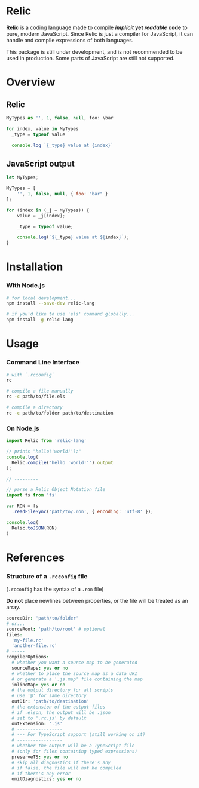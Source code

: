 Relic
=======
**Relic** is a coding language made to compile ***implicit* yet *readable* code** to pure, modern JavaScript. Since Relic is just a compiler for JavaScript, it can handle and compile expressions of both languages.

This package is still under development, and is not recommended to be used in production. Some parts of JavaScript are still not supported.


Overview
========
Relic
-------
```js
MyTypes as '', 1, false, null, foo: \bar

for index, value in MyTypes
  _type = typeof value

  console.log `{_type} value at {index}`
```
JavaScript output
---
```js
let MyTypes;

MyTypes = [
    '', 1, false, null, { foo: "bar" }
];

for (index in (_j = MyTypes)) {
    value = _j[index];

    _type = typeof value;

    console.log(`${_type} value at ${index}`);
}
```

Installation
===
### With Node.js
```bash
# for local development...
npm install --save-dev relic-lang

# if you'd like to use 'els' command globally...
npm install -g relic-lang
```

Usage
===
### Command Line Interface
```bash
# with `.rcconfig`
rc

# compile a file manually
rc -c path/to/file.els

# compile a directory
rc -c path/to/folder path/to/destination
```

### On Node.js
```js
import Relic from 'relic-lang'

// prints "hello('world!');"
console.log(
  Relic.compile("hello 'world!'").output
);

// ---------

// parse a Relic Object Notation file
import fs from 'fs'

var RON = fs
  .readFileSync('path/to/.ron', { encoding: 'utf-8' });

console.log(
  Relic.toJSON(RON)
)
```

References
===
### Structure of a `.rcconfig` file
(`.rcconfig` has the syntax of a `.ron` file)

**Do not** place newlines between properties, or the file will be treated as an array.
```coffee
sourceDir: 'path/to/folder'
# or...
sourceRoot: 'path/to/root' # optional
files:
  'my-file.rc'
  'another-file.rc'
# -----
compilerOptions:
  # whether you want a source map to be generated
  sourceMaps: yes or no
  # whether to place the source map as a data URI 
  # or generate a '.js.map' file containing the map
  inlineMap: yes or no
  # the output directory for all scripts
  # use '@' for same directory
  outDir: 'path/to/destination'
  # the extension of the output files
  # if .elson, the output will be .json
  # set to '.rc.js' by default
  outExtension: '.js'
  # -----------------
  # --- For TypeScript support (still working on it)
  # -----------------
  # whether the output will be a TypeScript file
  # (only for files containing typed expressions) 
  preserveTS: yes or no
  # skip all diagnostics if there's any
  # if false, the file will not be compiled
  # if there's any error
  omitDiagnostics: yes or no
```